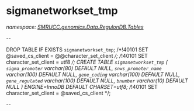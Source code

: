 ﻿# sigmanetworkset_tmp
_namespace: [SMRUCC.genomics.Data.RegulonDB.Tables](./index.md)_

--
 
 DROP TABLE IF EXISTS `sigmanetworkset_tmp`;
 /*!40101 SET @saved_cs_client = @@character_set_client */;
 /*!40101 SET character_set_client = utf8 */;
 CREATE TABLE `sigmanetworkset_tmp` (
 `sigma_promoter` varchar(80) DEFAULT NULL,
 `snws_promoter_name` varchar(100) DEFAULT NULL,
 `gene_coding` varchar(100) DEFAULT NULL,
 `gene_regulated` varchar(100) DEFAULT NULL,
 `bnumber` varchar(10) DEFAULT NULL
 ) ENGINE=InnoDB DEFAULT CHARSET=utf8;
 /*!40101 SET character_set_client = @saved_cs_client */;
 
 --




